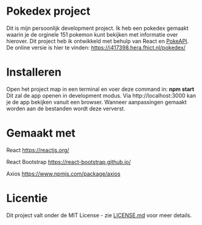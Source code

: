 # Pokedex project

Dit is mijn persoonlijk development project. Ik heb een pokedex gemaakt waarin je de orginele 151 pokemon kunt bekijken met informatie over hierover.
Dit project heb ik ontwikkeld met behulp van React en [PokeAPI](https://pokeapi.co/). <br/>
De online versie is hier te vinden: https://i417398.hera.fhict.nl/pokedex/
 
# Installeren

Open het project map in een terminal en voer deze command in:
<b>npm start</b><br/>
Dit zal de app openen in development modus.
Via http://localhost:3000 kan je de app bekijken vanuit een browser.
Wanneer aanpassingen gemaakt worden aan de bestanden wordt deze ververst.

# Gemaakt met

React
https://reactjs.org/

React Bootstrap
https://react-bootstrap.github.io/

Axios
https://www.npmjs.com/package/axios

# Licentie
Dit project valt onder de MIT License - zie [LICENSE.md](https://choosealicense.com/licenses/mit/) voor meer details.
